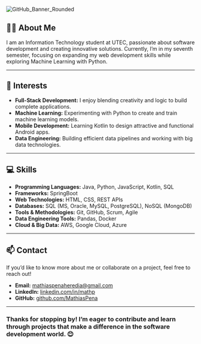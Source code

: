 
![GitHub_Banner_Rounded](https://github.com/user-attachments/assets/4462d216-e933-40e0-9475-df66c1b79b08)
     
## 👨‍💻 **About Me**  
I am an Information Technology student at UTEC, passionate about software development and creating innovative solutions. Currently, I’m in my seventh semester, focusing on expanding my web development skills while exploring Machine Learning with Python.  
   
---         
 
## 🌱 **Interests**   
- **Full-Stack Development:** I enjoy blending creativity and logic to build complete applications.  
- **Machine Learning:** Experimenting with Python to create and train machine learning models.  
- **Mobile Development:** Learning Kotlin to design attractive and functional Android apps.  
- **Data Engineering:** Building efficient data pipelines and working with big data technologies.  

---  

## 💻 **Skills**  
- **Programming Languages:** Java, Python, JavaScript, Kotlin, SQL
- **Frameworks:** SpringBoot
- **Web Technologies:** HTML, CSS, REST APIs  
- **Databases:** SQL (MS, Oracle, MySQL, PostgreSQL), NoSQL (MongoDB)
- **Tools & Methodologies:** Git, GitHub, Scrum, Agile  
- **Data Engineering Tools:** Pandas, Docker  
- **Cloud & Big Data:** AWS, Google Cloud, Azure

---

## 📫 **Contact**  
If you’d like to know more about me or collaborate on a project, feel free to reach out!  
- **Email:** [mathiaspenaheredia@gmail.com](mailto:mathiaspenaheredia@gmail.com)  
- **LinkedIn:** [linkedin.com/in/mathp](https://linkedin.com/in/mathp/)  
- **GitHub:** [github.com/MathiasPena](https://github.com/MathiasPena)  

---  

### Thanks for stopping by! I’m eager to contribute and learn through projects that make a difference in the software development world. 😊


